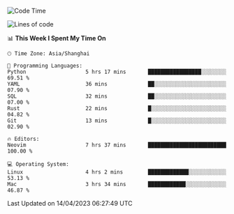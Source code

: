 <!--START_SECTION:waka-->
![Code Time](http://img.shields.io/badge/Code%20Time-1%2C290%20hrs%2022%20mins-blue)

![Lines of code](https://img.shields.io/badge/From%20Hello%20World%20I%27ve%20Written-256.5%20thousand%20lines%20of%20code-blue)

📊 **This Week I Spent My Time On** 

```text
🕑︎ Time Zone: Asia/Shanghai

💬 Programming Languages: 
Python                   5 hrs 17 mins       █████████████████░░░░░░░░   69.51 % 
YAML                     36 mins             ██░░░░░░░░░░░░░░░░░░░░░░░   07.90 % 
SQL                      32 mins             ██░░░░░░░░░░░░░░░░░░░░░░░   07.00 % 
Rust                     22 mins             █░░░░░░░░░░░░░░░░░░░░░░░░   04.82 % 
Git                      13 mins             █░░░░░░░░░░░░░░░░░░░░░░░░   02.90 % 

🔥 Editors: 
Neovim                   7 hrs 37 mins       █████████████████████████   100.00 % 

💻 Operating System: 
Linux                    4 hrs 2 mins        █████████████░░░░░░░░░░░░   53.13 % 
Mac                      3 hrs 34 mins       ████████████░░░░░░░░░░░░░   46.87 % 
```


 Last Updated on 14/04/2023 06:27:49 UTC
<!--END_SECTION:waka-->
